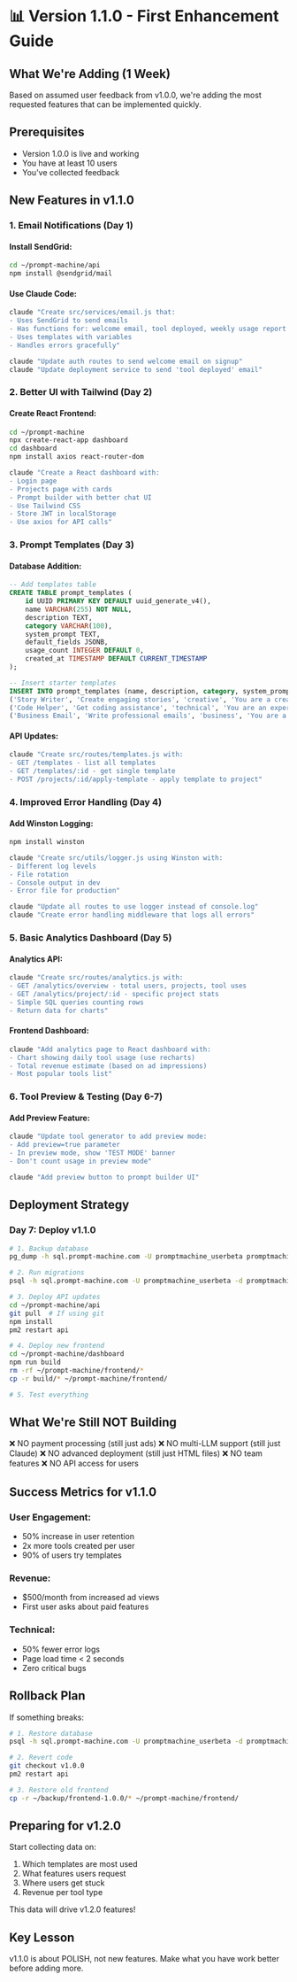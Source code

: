 # 📊 Version 1.1.0 - First Enhancement Guide

## What We're Adding (1 Week)
Based on assumed user feedback from v1.0.0, we're adding the most requested features that can be implemented quickly.

## Prerequisites
- Version 1.0.0 is live and working
- You have at least 10 users
- You've collected feedback

## New Features in v1.1.0

### 1. Email Notifications (Day 1)

#### Install SendGrid:
```bash
cd ~/prompt-machine/api
npm install @sendgrid/mail
```

#### Use Claude Code:
```bash
claude "Create src/services/email.js that:
- Uses SendGrid to send emails
- Has functions for: welcome email, tool deployed, weekly usage report
- Uses templates with variables
- Handles errors gracefully"

claude "Update auth routes to send welcome email on signup"
claude "Update deployment service to send 'tool deployed' email"
```

### 2. Better UI with Tailwind (Day 2)

#### Create React Frontend:
```bash
cd ~/prompt-machine
npx create-react-app dashboard
cd dashboard
npm install axios react-router-dom

claude "Create a React dashboard with:
- Login page
- Projects page with cards
- Prompt builder with better chat UI
- Use Tailwind CSS
- Store JWT in localStorage
- Use axios for API calls"
```

### 3. Prompt Templates (Day 3)

#### Database Addition:
```sql
-- Add templates table
CREATE TABLE prompt_templates (
    id UUID PRIMARY KEY DEFAULT uuid_generate_v4(),
    name VARCHAR(255) NOT NULL,
    description TEXT,
    category VARCHAR(100),
    system_prompt TEXT,
    default_fields JSONB,
    usage_count INTEGER DEFAULT 0,
    created_at TIMESTAMP DEFAULT CURRENT_TIMESTAMP
);

-- Insert starter templates
INSERT INTO prompt_templates (name, description, category, system_prompt, default_fields) VALUES
('Story Writer', 'Create engaging stories', 'creative', 'You are a creative story writer...', '[{"name":"genre","type":"select","options":["Fantasy","Sci-Fi","Mystery"]}]'),
('Code Helper', 'Get coding assistance', 'technical', 'You are an expert programmer...', '[{"name":"language","type":"select","options":["Python","JavaScript","Java"]}]'),
('Business Email', 'Write professional emails', 'business', 'You are a business communication expert...', '[{"name":"tone","type":"select","options":["Formal","Friendly","Urgent"]}]');
```

#### API Updates:
```bash
claude "Create src/routes/templates.js with:
- GET /templates - list all templates
- GET /templates/:id - get single template
- POST /projects/:id/apply-template - apply template to project"
```

### 4. Improved Error Handling (Day 4)

#### Add Winston Logging:
```bash
npm install winston

claude "Create src/utils/logger.js using Winston with:
- Different log levels
- File rotation
- Console output in dev
- Error file for production"

claude "Update all routes to use logger instead of console.log"
claude "Create error handling middleware that logs all errors"
```

### 5. Basic Analytics Dashboard (Day 5)

#### Analytics API:
```bash
claude "Create src/routes/analytics.js with:
- GET /analytics/overview - total users, projects, tool uses
- GET /analytics/project/:id - specific project stats
- Simple SQL queries counting rows
- Return data for charts"
```

#### Frontend Dashboard:
```bash
claude "Add analytics page to React dashboard with:
- Chart showing daily tool usage (use recharts)
- Total revenue estimate (based on ad impressions)
- Most popular tools list"
```

### 6. Tool Preview & Testing (Day 6-7)

#### Add Preview Feature:
```bash
claude "Update tool generator to add preview mode:
- Add preview=true parameter
- In preview mode, show 'TEST MODE' banner
- Don't count usage in preview mode"

claude "Add preview button to prompt builder UI"
```

## Deployment Strategy

### Day 7: Deploy v1.1.0
```bash
# 1. Backup database
pg_dump -h sql.prompt-machine.com -U promptmachine_userbeta promptmachine_dbbeta > backup-1.0.0.sql

# 2. Run migrations
psql -h sql.prompt-machine.com -U promptmachine_userbeta -d promptmachine_dbbeta < v1.1.0-migrations.sql

# 3. Deploy API updates
cd ~/prompt-machine/api
git pull  # If using git
npm install
pm2 restart api

# 4. Deploy new frontend
cd ~/prompt-machine/dashboard
npm run build
rm -rf ~/prompt-machine/frontend/*
cp -r build/* ~/prompt-machine/frontend/

# 5. Test everything
```

## What We're Still NOT Building

❌ NO payment processing (still just ads)
❌ NO multi-LLM support (still just Claude)
❌ NO advanced deployment (still just HTML files)
❌ NO team features
❌ NO API access for users

## Success Metrics for v1.1.0

### User Engagement:
- 50% increase in user retention
- 2x more tools created per user
- 90% of users try templates

### Revenue:
- $500/month from increased ad views
- First user asks about paid features

### Technical:
- 50% fewer error logs
- Page load time < 2 seconds
- Zero critical bugs

## Rollback Plan

If something breaks:
```bash
# 1. Restore database
psql -h sql.prompt-machine.com -U promptmachine_userbeta -d promptmachine_dbbeta < backup-1.0.0.sql

# 2. Revert code
git checkout v1.0.0
pm2 restart api

# 3. Restore old frontend
cp -r ~/backup/frontend-1.0.0/* ~/prompt-machine/frontend/
```

## Preparing for v1.2.0

Start collecting data on:
1. Which templates are most used
2. What features users request
3. Where users get stuck
4. Revenue per tool type

This data will drive v1.2.0 features!

## Key Lesson

v1.1.0 is about POLISH, not new features. Make what you have work better before adding more.